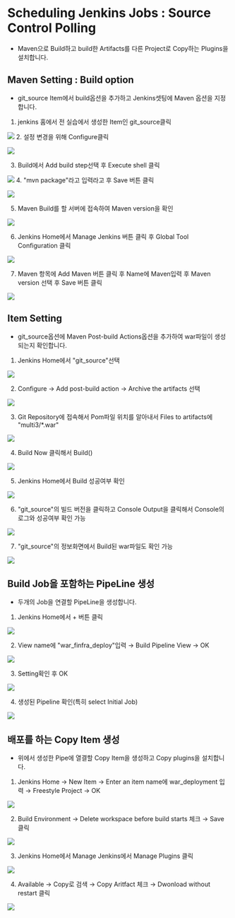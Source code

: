 # Scheduling Jenkins Jobs  : Source Control Polling
* Maven으로 Build하고 build한 Artifacts를 다른 Project로 Copy하는 Plugins을 설치합니다.

## Maven Setting : Build option
* git_source Item에서 build옵션을 추가하고 Jenkins셋팅에 Maven 옵션을 지정합니다.

1. jenkins 홈에서 전 실습에서 생성한 Item인 git_source클릭

![](img/1.png)
2. 설정 변경을 위해 Configure클릭

![](img/2.png)

3. Build에서 Add build step선택 후 Execute shell 클릭

![](img/3.png)
4. "mvn package"라고 입력라고 후 Save 버튼 클릭

![](img/4.png)

5. Maven Build를 할 서버에 접속하여 Maven version을 확인

![](img/5.png)

6. Jenkins Home에서 Manage Jenkins 버튼 클릭 후 Global Tool Configuration 클릭

![](img/6.png)

7. Maven 항목에 Add Maven 버튼 클릭 후 Name에 Maven입력 후 Maven version 선택 후 Save 버튼 클릭

![](img/7.png)

## Item Setting
* git_source옵션에 Maven Post-build Actions옵션을 추가하여 war파일이 생성되는지 확인합니다.

1. Jenkins Home에서 "git_source"선택

![](img/i1.png)

2. Configure → Add post-build action → Archive the artifacts 선택

![](img/i2.png)

3. Git Repository에 접속해서 Pom파일 위치를 알아내서 Files to artifacts에 "multi3/*.war"

![](img/i3.png)

4. Build Now 클릭해서 Build()

![](img/i4.png)

5. Jenkins Home에서 Build 성공여부 확인

![](img/i5.png)

6. "git_source"의 빌드 버전을 클릭하고 Console Output을 클릭해서 Console의 로그와 성공여부 확인 가능

![](img/i6.png)

7. "git_source"의 정보화면에서 Build된 war파일도 확인 가능

![](img/i7.png)

## Build Job을 포함하는 PipeLine 생성
* 두개의 Job을 연결할 PipeLine을 생성합니다.
1. Jenkins Home에서 + 버튼 클릭

![](img/p1.png)

2. View name에 "war_finfra_deploy"입력 → Build Pipeline View → OK

![](img/p2.png)

3. Setting확인 후 OK

![](img/p3.png)

4. 생성된 Pipeline 확인(특히 select Initial Job)

![](img/p4.png)



## 배포를 하는 Copy Item 생성
* 위에서 생성한 Pipe에 열결할 Copy Item을 생성하고 Copy plugins을 설치합니다.
1. Jenkins Home → New Item → Enter an item name에  war_deployment 입력 → Freestyle Project → OK

![](img/c1.png)

2. Build Environment → Delete workspace before build starts 체크 → Save 클릭

![](img/c2.png)

3. Jenkins Home에서 Manage Jenkins에서 Manage Plugins 클릭

![](img/c3.png)

4. Available → Copy로 검색 → Copy Aritfact 체크 → Dwonload without restart 클릭

![](img/c4.png)
